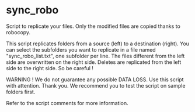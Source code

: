 # sync_robo
Script to replicate your files. Only the modified files are copied thanks to robocopy. 

This script replicates folders from a source (left) to a destination (right).
You can select the subfolders you want to replicate in a file named "sync_robo_list.txt", one subfolder per line. 
The files different from the left side are overwritten on the right side. 
Deletes are replicated from the left side to the right side. 
So be careful !

WARNING !
We do not guarantee any possible DATA LOSS. Use this script with attention. Thank you. 
We recommend you to test the script on sample folders first. 

Refer to the script comments for more information. 
